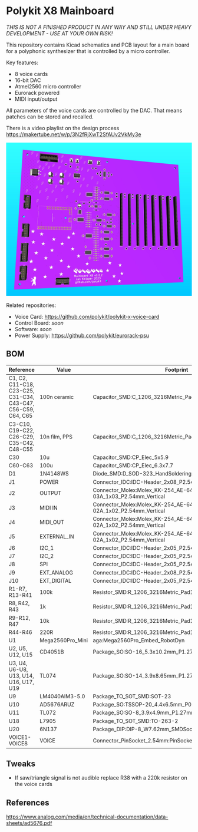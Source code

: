 # Polykit X8 Mainboard

_THIS IS NOT A FINISHED PRODUCT IN ANY WAY AND STILL UNDER HEAVY DEVELOPMENT - USE AT YOUR OWN RISK!_

This repository contains Kicad schematics and PCB layout for a main board for a polyphonic synthesizer that is controlled by a micro controller.

Key features:

* 8 voice cards
* 16-bit DAC
* Atmel2560 micro controller
* Eurorack powered
* MIDI input/output

All parameters of the voice cards are controlled by the DAC. That means patches can be stored and recalled.

There is a video playlist on the design process https://makertube.net/w/p/3N2fRjXwT2SfAUv2VkMy3e

![Polykit X8 Main Board Rendering](polykit-x-mainboard-rendering.jpg)

Related repositories:

* Voice Card: https://github.com/polykit/polykit-x-voice-card
* Control Board: _soon_
* Software: _soon_
* Power Supply: https://github.com/polykit/eurorack-psu

## BOM

|Reference                                                    |Value           |Footprint                                                     |Qty|
|-------------------------------------------------------------|----------------|--------------------------------------------------------------|---|
|C1, C2, C11-C18, C23-C25, C31-C34, C43-C47, C56-C59, C64, C65|100n ceramic    |Capacitor_SMD:C_1206_3216Metric_Pad1.33x1.80mm_HandSolder     |28 |
|C3-C10, C19-C22, C26-C29, C35-C42, C48-C55                   |10n film, PPS   |Capacitor_SMD:C_1206_3216Metric_Pad1.33x1.80mm_HandSolder     |32 |
|C30                                                          |10u             |Capacitor_SMD:CP_Elec_5x5.9                                   |1  |
|C60-C63                                                      |100u            |Capacitor_SMD:CP_Elec_6.3x7.7                                 |4  |
|D1                                                           |1N4148WS        |Diode_SMD:D_SOD-323_HandSoldering                             |1  |
|J1                                                           |POWER           |Connector_IDC:IDC-Header_2x08_P2.54mm_Vertical                |1  |
|J2                                                           |OUTPUT          |Connector_Molex:Molex_KK-254_AE-6410-03A_1x03_P2.54mm_Vertical|1  |
|J3                                                           |MIDI IN         |Connector_Molex:Molex_KK-254_AE-6410-02A_1x02_P2.54mm_Vertical|1  |
|J4                                                           |MIDI_OUT        |Connector_Molex:Molex_KK-254_AE-6410-02A_1x02_P2.54mm_Vertical|1  |
|J5                                                           |EXTERNAL_IN     |Connector_Molex:Molex_KK-254_AE-6410-02A_1x02_P2.54mm_Vertical|1  |
|J6                                                           |I2C_1           |Connector_IDC:IDC-Header_2x05_P2.54mm_Vertical                |1  |
|J7                                                           |I2C_2           |Connector_IDC:IDC-Header_2x05_P2.54mm_Vertical                |1  |
|J8                                                           |SPI             |Connector_IDC:IDC-Header_2x05_P2.54mm_Vertical                |1  |
|J9                                                           |EXT_ANALOG      |Connector_IDC:IDC-Header_2x08_P2.54mm_Vertical                |1  |
|J10                                                          |EXT_DIGITAL     |Connector_IDC:IDC-Header_2x05_P2.54mm_Vertical                |1  |
|R1-R7, R13-R41                                               |100k            |Resistor_SMD:R_1206_3216Metric_Pad1.30x1.75mm_HandSolder      |36 |
|R8, R42, R43                                                 |1k              |Resistor_SMD:R_1206_3216Metric_Pad1.30x1.75mm_HandSolder      |3  |
|R9-R12, R47                                                  |10k             |Resistor_SMD:R_1206_3216Metric_Pad1.30x1.75mm_HandSolder      |5  |
|R44-R46                                                      |220R            |Resistor_SMD:R_1206_3216Metric_Pad1.30x1.75mm_HandSolder      |3  |
|U1                                                           |Mega2560Pro_Mini|aga:Mega2560Pro_Embed_RobotDyn                                |1  |
|U2, U5, U12, U15                                             |CD4051B         |Package_SO:SO-16_5.3x10.2mm_P1.27mm                           |4  |
|U3, U4, U6-U8, U13, U14, U16, U17, U19                       |TL074           |Package_SO:SO-14_3.9x8.65mm_P1.27mm                           |10 |
|U9                                                           |LM4040AIM3-5.0  |Package_TO_SOT_SMD:SOT-23                                     |1  |
|U10                                                          |AD5676ARUZ      |Package_SO:TSSOP-20_4.4x6.5mm_P0.65mm                         |1  |
|U11                                                          |TL072           |Package_SO:SO-8_3.9x4.9mm_P1.27mm                             |1  |
|U18                                                          |L7905           |Package_TO_SOT_SMD:TO-263-2                                   |1  |
|U20                                                          |6N137           |Package_DIP:DIP-8_W7.62mm_SMDSocket_SmallPads                 |1  |
|VOICE1-VOICE8                                                |VOICE           |Connector_PinSocket_2.54mm:PinSocket_1x36_P2.54mm_Vertical    |8  |


## Tweaks

* If saw/triangle signal is not audible replace R38 with a 220k resistor on the voice cards

## References

https://www.analog.com/media/en/technical-documentation/data-sheets/ad5676.pdf
